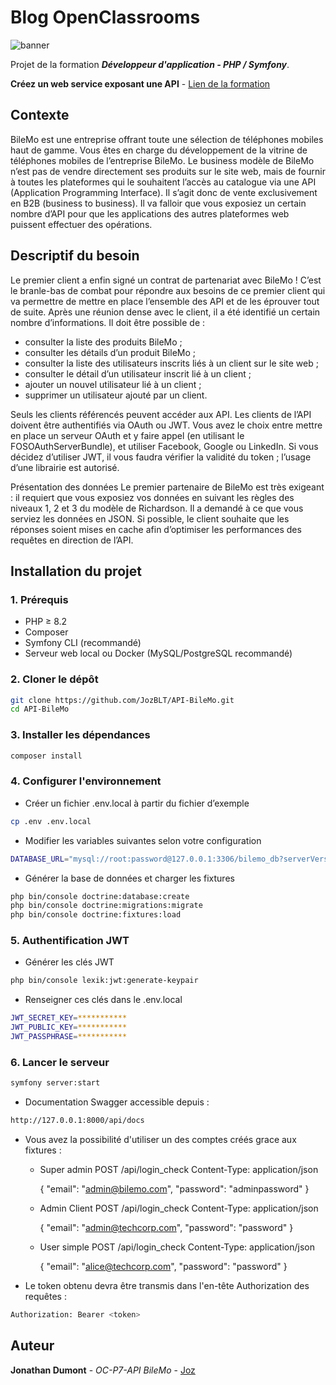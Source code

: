 # Blog OpenClassrooms

![banner](https://github.com/user-attachments/assets/000bdfe6-a392-4a96-8ea5-7395207a34c7)

Projet de la formation ***Développeur d'application - PHP / Symfony***.

**Créez un web service exposant une API** - [Lien de la formation](https://openclassrooms.com/fr/paths/876-developpeur-dapplication-php-symfony)

## Contexte

BileMo est une entreprise offrant toute une sélection de téléphones mobiles haut de gamme. Vous êtes en charge du développement de la vitrine de téléphones mobiles de l’entreprise BileMo.
Le business modèle de BileMo n’est pas de vendre directement ses produits sur le site web, mais de fournir à toutes les plateformes qui le souhaitent l’accès au catalogue via une API (Application Programming Interface).
Il s’agit donc de vente exclusivement en B2B (business to business).
Il va falloir que vous exposiez un certain nombre d’API pour que les applications des autres plateformes web puissent effectuer des opérations.

## Descriptif du besoin 

Le premier client a enfin signé un contrat de partenariat avec BileMo ! C’est le branle-bas de combat pour répondre aux besoins de ce premier client qui va permettre de mettre en place l’ensemble des API et de les éprouver tout de suite.
Après une réunion dense avec le client, il a été identifié un certain nombre d’informations. Il doit être possible de :
- consulter la liste des produits BileMo ;
- consulter les détails d’un produit BileMo ;
- consulter la liste des utilisateurs inscrits liés à un client sur le site web ;
- consulter le détail d’un utilisateur inscrit lié à un client ;
- ajouter un nouvel utilisateur lié à un client ;
- supprimer un utilisateur ajouté par un client.

Seuls les clients référencés peuvent accéder aux API. Les clients de l’API doivent être authentifiés via OAuth ou JWT.
Vous avez le choix entre mettre en place un serveur OAuth et y faire appel (en utilisant le FOSOAuthServerBundle), et utiliser Facebook, Google ou LinkedIn.
Si vous décidez d’utiliser JWT, il vous faudra vérifier la validité du token ; l’usage d’une librairie est autorisé.

Présentation des données
Le premier partenaire de BileMo est très exigeant : il requiert que vous exposiez vos données en suivant les règles des niveaux 1, 2 et 3 du modèle de Richardson.
Il a demandé à ce que vous serviez les données en JSON. Si possible, le client souhaite que les réponses soient mises en cache afin d’optimiser les performances des requêtes en direction de l’API.


## Installation du projet 

### 1. Prérequis

- PHP ≥ 8.2
- Composer
- Symfony CLI (recommandé)
- Serveur web local ou Docker (MySQL/PostgreSQL recommandé)

### 2. Cloner le dépôt

```bash
git clone https://github.com/JozBLT/API-BileMo.git
cd API-BileMo
```

### 3. Installer les dépendances

```bash
composer install
```

### 4. Configurer l'environnement

*   Créer un fichier .env.local à partir du fichier d’exemple
```bash
cp .env .env.local
```

*   Modifier les variables suivantes selon votre configuration
```bash
DATABASE_URL="mysql://root:password@127.0.0.1:3306/bilemo_db?serverVersion=8.0"
```

*   Générer la base de données et charger les fixtures
```bash
php bin/console doctrine:database:create
php bin/console doctrine:migrations:migrate
php bin/console doctrine:fixtures:load
```

### 5. Authentification JWT

*   Générer les clés JWT
```bash
php bin/console lexik:jwt:generate-keypair
```

*   Renseigner ces clés dans le .env.local
```bash
JWT_SECRET_KEY=***********
JWT_PUBLIC_KEY=***********
JWT_PASSPHRASE=***********
```

### 6. Lancer le serveur

```bash
symfony server:start
```

*   Documentation Swagger accessible depuis :

```bash
http://127.0.0.1:8000/api/docs
```

*   Vous avez la possibilité d'utiliser un des comptes créés grace aux fixtures :
    - Super admin
        POST /api/login_check
        Content-Type: application/json
        
        {
          "email": "admin@bilemo.com",
          "password": "adminpassword"
        }

    - Admin Client
        POST /api/login_check
        Content-Type: application/json
        
        {
          "email": "admin@techcorp.com",
          "password": "password"
        }

    - User simple
        POST /api/login_check
        Content-Type: application/json
        
        {
          "email": "alice@techcorp.com",
          "password": "password"
        }

*   Le token obtenu devra être transmis dans l'en-tête Authorization des requêtes :

```bash
Authorization: Bearer <token>
```



## Auteur

**Jonathan Dumont** - *OC-P7-API BileMo* - [Joz](https://github.com/JozBLT)

